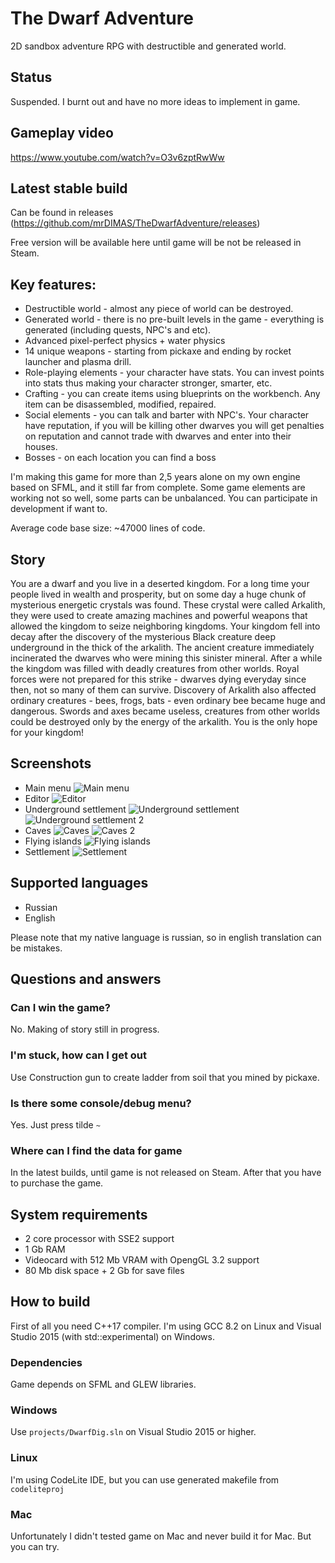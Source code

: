 # The Dwarf Adventure

2D sandbox adventure RPG with destructible and generated world. 

## Status
Suspended. I burnt out and have no more ideas to implement in game.

## Gameplay video
https://www.youtube.com/watch?v=O3v6zptRwWw

## Latest stable build
Can be found in releases (https://github.com/mrDIMAS/TheDwarfAdventure/releases)

Free version will be available here until game will be not be released in Steam.

## Key features:
- Destructible world - almost any piece of world can be destroyed.
- Generated world - there is no pre-built levels in the game - everything is generated (including quests, NPC's and etc).
- Advanced pixel-perfect physics + water physics
- 14 unique weapons - starting from pickaxe and ending by rocket launcher and plasma drill.
- Role-playing elements - your character have stats. You can invest points into stats thus making your character stronger, smarter, etc.
- Crafting - you can create items using blueprints on the workbench. Any item can be disassembled, modified, repaired.
- Social elements - you can talk and barter with NPC's. Your character have reputation, if you will be killing other dwarves you will get penalties on reputation and cannot trade with dwarves and enter into their houses.
- Bosses - on each location you can find a boss

I'm making this game for more than 2,5 years alone on my own engine based on SFML, and it still far from complete. Some game elements are working not so well, some parts can be unbalanced. You can participate in development if want to.

Average code base size: ~47000 lines of code.

## Story
You are a dwarf and you live in a deserted kingdom. For a long time your people lived in wealth and prosperity, but on some day a huge chunk of mysterious energetic crystals was found. These crystal were called Arkalith, they were used to create amazing machines and powerful weapons that allowed the kingdom to seize neighboring kingdoms. Your kingdom fell into decay after the discovery of the mysterious Black creature deep underground in the thick of the arkalith. The ancient creature immediately incinerated the dwarves who were mining this sinister mineral. After a while the kingdom was filled with deadly creatures from other worlds. Royal forces were not prepared for this strike - dwarves dying everyday since then, not so many of them can survive. Discovery of Arkalith also affected ordinary creatures - bees, frogs, bats - even ordinary bee became huge and dangerous. Swords and axes became useless, creatures from other worlds could be destroyed only by the energy of the arkalith. You is the only hope for your kingdom!

## Screenshots
- Main menu
![Main menu](/release_screenshots/menu.png?raw=true "Main Menu")
- Editor
![Editor](/release_screenshots/editor.png?raw=true "Editor")
- Underground settlement
![Underground settlement](/release_screenshots/underground_settlement.png?raw=true "Underground settlement")
![Underground settlement 2](/release_screenshots/underground_settlement2.png?raw=true "Underground settlement 2")
- Caves
![Caves](/release_screenshots/caves.png?raw=true "Caves")
![Caves 2](/release_screenshots/caves2.png?raw=true "Caves 2")
- Flying islands
![Flying islands](/release_screenshots/flying_islands.png?raw=true "Flying islands")
- Settlement
![Settlement](/release_screenshots/settlement.png?raw=true "Settlement")

## Supported languages
- Russian
- English

Please note that my native language is russian, so in english translation can be mistakes.

## Questions and answers
### Can I win the game?
No. Making of story still in progress. 

### I'm stuck, how can I get out
Use Construction gun to create ladder from soil that you mined by pickaxe.

### Is there some console/debug menu?
Yes. Just press tilde `~`

### Where can I find the data for game
In the latest builds, until game is not released on Steam. After that you have to purchase the game.

## System requirements
- 2 core processor with SSE2 support
- 1 Gb RAM
- Videocard with 512 Mb VRAM with OpengGL 3.2 support
- 80 Mb disk space + 2 Gb for save files

## How to build

First of all you need C++17 compiler. I'm using GCC 8.2 on Linux and Visual Studio 2015 (with std::experimental) on Windows.

### Dependencies
Game depends on SFML and GLEW libraries.

### Windows
Use `projects/DwarfDig.sln` on Visual Studio 2015 or higher.

### Linux 
I'm using CodeLite IDE, but you can use generated makefile from `codeliteproj`

### Mac
Unfortunately I didn't tested game on Mac and never build it for Mac. But you can try.

